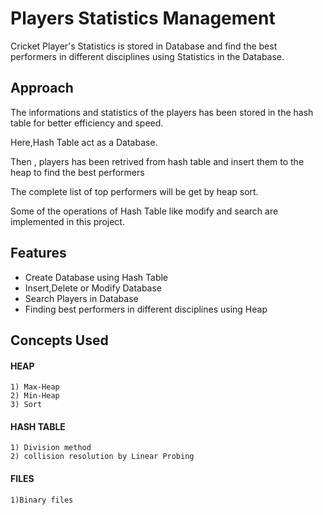 
# Players Statistics Management

Cricket Player's Statistics is stored in Database and find the best performers in different disciplines using Statistics in the Database.

##  Approach

The informations and statistics of the players has been stored in the hash table for better efficiency and speed.

Here,Hash Table act as a Database.

Then , players has been retrived from hash table and insert them to the heap to find the best performers

The complete list of top performers will be get by heap sort.

Some of the operations of Hash Table like modify and search are implemented in this project.

## Features

- Create Database using Hash Table
- Insert,Delete or Modify Database
- Search Players in Database
- Finding best performers in different disciplines using Heap

## Concepts Used

#### HEAP  
    1) Max-Heap
    2) Min-Heap
    3) Sort

#### HASH TABLE
    1) Division method
    2) collision resolution by Linear Probing

#### FILES
    1)Binary files
